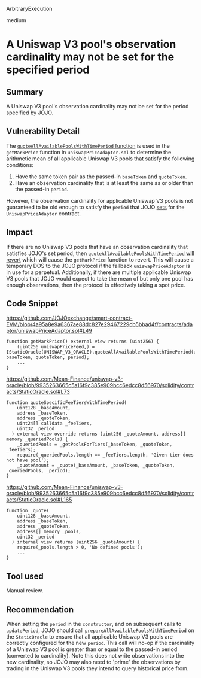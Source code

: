 ArbitraryExecution

medium

# A Uniswap V3 pool's observation cardinality may not be set for the specified period

## Summary

A Uniswap V3 pool's observation cardinality may not be set for the period specified by JOJO.

## Vulnerability Detail

The [`quoteAllAvailablePoolsWithTimePeriod` function](https://github.com/JOJOexchange/smart-contract-EVM/blob/4a95a8e9a6367ae88dc827e29467229cb5bbad4f/contracts/adaptor/uniswapPriceAdaptor.sol#L49) is used in the `getMarkPrice` function in `uniswapPriceAdaptor.sol` to determine the arithmetic mean of all applicable Uniswap V3 pools that satisfy the following conditions:

1. Have the same token pair as the passed-in `baseToken` and `quoteToken`.
2. Have an observation cardinality that is at least the same as or older than the passed-in `period`.

However, the observation cardinality for applicable Uniswap V3 pools is not guaranteed to be old enough to satisfy the `period` that JOJO [sets](https://github.com/JOJOexchange/smart-contract-EVM/blob/4a95a8e9a6367ae88dc827e29467229cb5bbad4f/contracts/adaptor/uniswapPriceAdaptor.sol#L43) for the `UniswapPriceAdaptor` contract.

## Impact

If there are no Uniswap V3 pools that have an observation cardinality that satisfies JOJO's set period, then [`quoteAllAvailablePoolsWithTimePeriod` will revert](https://github.com/Mean-Finance/uniswap-v3-oracle/blob/9935263665c5a16f9c385e909bcc6edcc8d56970/solidity/interfaces/IStaticOracle.sol#L34-L36) which will cause the `getMarkPrice` function to revert. This will cause a temporary DOS to the JOJO protocol if the fallback `uniswapPriceAdaptor` is in use for a perpetual. Additionally, if there are multiple applicable Uniswap V3 pools that JOJO would expect to take the mean of but only one pool has enough observations, then the protocol is effectively taking a spot price.

## Code Snippet

https://github.com/JOJOexchange/smart-contract-EVM/blob/4a95a8e9a6367ae88dc827e29467229cb5bbad4f/contracts/adaptor/uniswapPriceAdaptor.sol#L49

```solidity
function getMarkPrice() external view returns (uint256) {
    (uint256 uniswapPriceFeed,) = IStaticOracle(UNISWAP_V3_ORACLE).quoteAllAvailablePoolsWithTimePeriod(uint128(10**decimal), baseToken, quoteToken, period);
    ...
}
```

https://github.com/Mean-Finance/uniswap-v3-oracle/blob/9935263665c5a16f9c385e909bcc6edcc8d56970/solidity/contracts/StaticOracle.sol#L73

```solidity
function quoteSpecificFeeTiersWithTimePeriod(
    uint128 _baseAmount,
    address _baseToken,
    address _quoteToken,
    uint24[] calldata _feeTiers,
    uint32 _period
  ) external view override returns (uint256 _quoteAmount, address[] memory _queriedPools) {
    _queriedPools = _getPoolsForTiers(_baseToken, _quoteToken, _feeTiers);
    require(_queriedPools.length == _feeTiers.length, 'Given tier does not have pool');
    _quoteAmount = _quote(_baseAmount, _baseToken, _quoteToken, _queriedPools, _period);
}
```

https://github.com/Mean-Finance/uniswap-v3-oracle/blob/9935263665c5a16f9c385e909bcc6edcc8d56970/solidity/contracts/StaticOracle.sol#L165

```solidity
function _quote(
    uint128 _baseAmount,
    address _baseToken,
    address _quoteToken,
    address[] memory _pools,
    uint32 _period
  ) internal view returns (uint256 _quoteAmount) {
    require(_pools.length > 0, 'No defined pools');
    ...
}
```

## Tool used

Manual review.

## Recommendation

When setting the `period` in the `constructor`, and on subsequent calls to `updatePeriod`, JOJO should call [`prepareAllAvailablePoolsWithTimePeriod`](https://github.com/Mean-Finance/uniswap-v3-oracle/blob/main/solidity/contracts/StaticOracle.sol#L88) on the `StaticOracle` to ensure that all applicable Uniswap V3 pools are correctly configured for the new `period`. This call will no-op if the cardinality of a Uniswap V3 pool is greater than or equal to the passed-in period (converted to cardinality). Note this does not write observations into the new cardinality, so JOJO may also need to 'prime' the observations by trading in the Uniswap V3 pools they intend to query historical price from.
